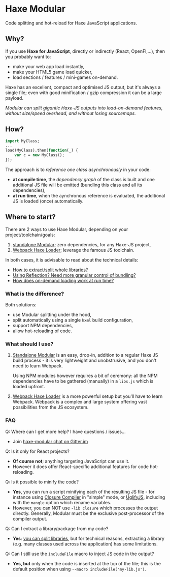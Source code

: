 # Haxe Modular

Code splitting and hot-reload for Haxe JavaScript applications.

## Why?

If you use **Haxe for JavaScript**, directly or indirectly (React, OpenFl,...), then
you probably want to:

- make your web app load instantly,
- make your HTML5 game load quicker,
- load sections / features / mini-games on-demand.

Haxe has an excellent, compact and optimised JS output, but it's always a single file;
even with good minification / gzip compression it can be a large payload.

*Modular can split gigantic Haxe-JS outputs into load-on-demand features,
without size/speed overhead, and without losing sourcemaps.*

## How?

```haxe
import MyClass;
...
load(MyClass).then(function(_) {
	var c = new MyClass();
});
```

The approach is to *reference one class asynchronously* in your code:

- **at compile time**, the *dependency graph* of the class is built and one additional JS
file will be emitted (bundling this class and all its dependencies),
- **at run time**, when the aynchronous reference is evaluated, the additional JS is
loaded (once) automatically.

## Where to start?

There are 2 ways to use Haxe Modular, depending on your project/toolchain/goals:

1. [standalone Modular](doc/start.md); zero dependencies, for any Haxe-JS project,
2. [Webpack Haxe Loader](https://github.com/jasononeil/webpack-haxe-loader);
   leverage the famous JS toolchain.

In both cases, it is advisable to read about the technical details:

- [How to extract/split whole libraries?](doc/libraries.md)
- [Using Reflection? Need more granular control of bundling?](doc/advanced.md)
- [How does on-demand loading work at run time?](doc/how.md)

### What is the difference?

Both solutions:

- use Modular splitting under the hood,
- split automatically using a single `hxml` build configuration,
- support NPM dependencies,
- allow hot-reloading of code.

### What should I use?

1. [Standalone Modular](doc/start.md) is an easy, drop-in, addition to a regular
   Haxe JS build process - it is very lightweight and unobstrusive, and you don't need
   to learn Webpack.

   Using NPM modules however requires a bit of ceremony: all the NPM dependencies have to
   be gathered (manually) in a `libs.js` which is loaded upfront.

2. [Webpack Haxe Loader](https://github.com/jasononeil/webpack-haxe-loader) is a more
   powerful setup but you'll have to learn Webpack. Webpack is a complex and large system
   offering vast possibilities from the JS ecosystem.

### FAQ

Q: Where can I get more help? I have questions / issues...

- Join [haxe-modular chat on Gitter.im](https://gitter.im/haxe-react/haxe-modular)

Q: Is it only for React projects?

- **Of course not**; anything targeting JavaScript can use it.
- However it does offer React-specific additional features for code hot-reloading.

Q: Is it possible to minify the code?

- **Yes**, you can run a script minifying each of the resulting JS file - for instance 
  using [Closure Compiler](https://developers.google.com/closure/) in "simple" mode, 
  or [UglifyJS](https://www.npmjs.com/package/uglify-js), including with the `mangle` 
  option which rename variables. 
- However, you can NOT use `-lib closure` which processes the output directly. 
  Generally, Modular must be the exclusive post-processor of the compiler output.

Q: Can I extract a library/package from my code?

- **Yes**: [you can split libraries](doc/libraries.md), but for technical reasons, 
  extracting a library (e.g. many classes used across the application) has some limitations.

Q: Can I still use the `includeFile` macro to inject JS code in the output?

- **Yes, but** only when the code is inserted at the top of the file; this is the
  default position when using `--macro includeFile('my-lib.js')`.

